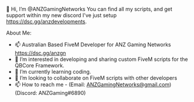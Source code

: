 👋 Hi, I’m @ANZGamingNetworks
You can find all my scripts, and get support within my new discord I've just setup https://dsc.gg/anzdevelopments.

About Me:
- 📫 Australian Based FiveM Developer for ANZ Gaming Networks https://dsc.gg/anzgn
- 👀 I’m interested in developing and sharing custom FiveM scripts for the QBCore Framework.
- 🌱 I’m currently learning coding. 
- 💞️ I’m looking to collaborate on FiveM scripts with other developers
- 📫 How to reach me - (Email: ANZGamingNetworks@gmail.com) (Discord: ANZGaming#6890)
